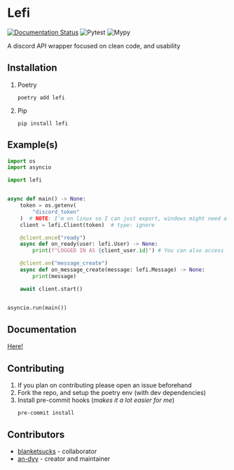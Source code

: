 # Lefi
[![Documentation Status](https://readthedocs.org/projects/lefi/badge/?version=latest)](https://lefi.readthedocs.io/en/latest/?badge=latest)
![Pytest](https://github.com/an-dyy/Lefi/actions/workflows/run-pytest.yml/badge.svg?event=push)
![Mypy](https://github.com/an-dyy/Lefi/actions/workflows/mypy.yml/badge.svg?event=push)

A discord API wrapper focused on clean code, and usability

## Installation

1. Poetry

   ```
   poetry add lefi
   ```

2. Pip
   ```
   pip install lefi
   ```

## Example(s)
```py
import os
import asyncio

import lefi


async def main() -> None:
    token = os.getenv(
        "discord_token"
    )  # NOTE: I'm on linux so I can just export, windows might need a `.env`
    client = lefi.Client(token)  # type: ignore

    @client.once("ready")
    async def on_ready(user: lefi.User) -> None:
        print(f"LOGGED IN AS {client_user.id}") # You can also access `client.user`

    @client.on("message_create")
    async def on_message_create(message: lefi.Message) -> None:
        print(message)

    await client.start()


asyncio.run(main())
```

## Documentation
[Here!](https://lefi.readthedocs.io/en/latest/)

## Contributing
1. If you plan on contributing please open an issue beforehand
2. Fork the repo, and setup the poetry env (with dev dependencies)
3. Install pre-commit hooks (*makes it a lot easier for me*)
    ```
    pre-commit install
    ```

## Contributors

- [blanketsucks](https://github.com/blanketsucks) - collaborator
- [an-dyy](https://github.com/an-dyy) - creator and maintainer

